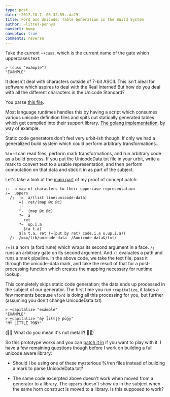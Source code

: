 ```yaml
---
type: post
date: ~2017.10.7..05.32.55..da29
title: Ford and Unicode: Table Generation in the Build System
author: ~littel-ponnys
navsort: bump
navuptwo: true
comments: reverse
---
```


Take the current `++cuss`, which is the current name of the gate which uppercases text:

```
> (cuss "exámple")
"EXáMPLE"
```

It doesn't deal with characters outside of 7-bit ASCII. This isn't ideal for software which aspires to deal with the Real Internet! But how do you deal with all the different characters in the Unicode Standard?

You parse [this file](http://www.unicode.org/Public/9.0.0/ucd/UnicodeData.txt).

Most language runtimes handles this by having a script which consumes various unicode definition files and spits out statically generated tables which get compiled into their support library. [The golang implementation](https://golang.org/src/unicode/maketables.go), by way of example.

Static code generators don't feel very urbit-ish though. If only we had a generalized build system which could perform arbitrary transformations...

`%ford` can read files, perform mark transformations, and run arbitrary code as a build process. If you put the UnicodeData.txt file in your urbit, write a mark to convert text to a usable representation, and then perform computation on that data and stick it in as part of the subject.

Let's take a look at the [main part](https://github.com/eglaysher/arvo/blob/1f16f860b7f3d83b108c2f1b9586c25c5a57527e/gen/capitalize.hoon) of my proof of concept patch:

```
::  a map of characters to their uppercase representation
/=  uppers
  /;  |=  a/(list line:unicode-data)
      =|  ret/(map @c @c)
      |-
      ^-  (map @c @c)
      ?~  a
        ret
      ?~  up.i.a
        $(a t.a)
      $(a t.a, ret (~(put by ret) code.i.a u.up.i.a))
  /:  /===/lib/unicode-data  /&unicode-data&/txt/
```

`/=` is a horn (a ford rune) which wraps its second argument in a face. `/;` runs an arbitrary gate on its second argument. And `/:` evaluates a path and runs a mark pipeline. In the above code, we take the text file, pass it through the unicode-data mark, and take the result of that for a post-processing function which creates the mapping necessary for runtime lookup.

This completely skips static code generation; the data ends up processed in the subject of our generator. The first time you run `+capitalize`, it takes a few moments because `%ford` is doing all this processing for you, but further  (assuming you don't change UnicodeData.txt) 

```
> +capitalize "exámple"
"EXÁMPLE"
> +capitalize "ḿỷ ḹïŧŧḽḝ ƥṓṉÿ"
"ḾỶ ḸÏŦŦḼḜ ƤṒṈŸ"
```

(🤘🤘 What do you mean it's not metal?! 🤘🤘)

So this prototype works and you can [patch it in](https://github.com/eglaysher/arvo/commit/1f16f860b7f3d83b108c2f1b9586c25c5a57527e) if you want to play with it. I have a few remaining questions though before I work on building a full unicode aware library:

- Should I be using one of these mysterious %/ren files instead of building a mark to parse UnicodeData.txt?

- The same code excerpted above doesn't work when moved from a generator to a library. The `uppers` doesn't show up in the subject when the same horn construct is moved to a library. Is this supposed to work?
